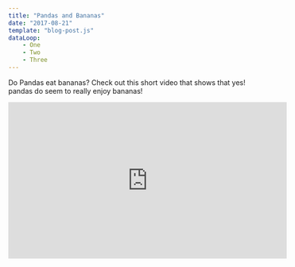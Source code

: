 ```yaml
---
title: "Pandas and Bananas"
date: "2017-08-21"
template: "blog-post.js"
dataLoop:
    - One
    - Two
    - Three
---
```

Do Pandas eat bananas? Check out this short video that shows that yes! pandas do
seem to really enjoy bananas!

<iframe width="560" height="315" src="https://www.youtube.com/embed/4SZl1r2O_bY" frameborder="0" allowfullscreen></iframe>